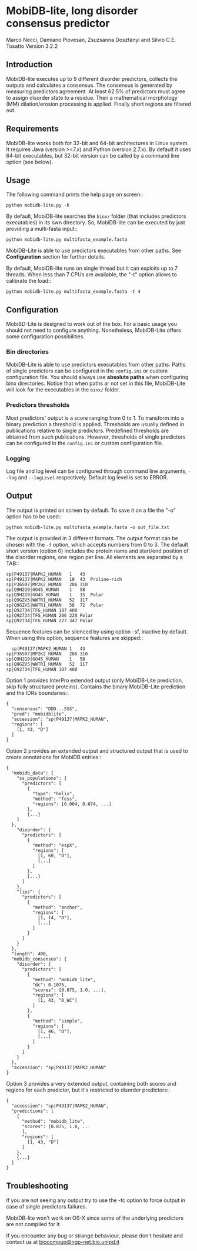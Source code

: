 MobiDB-lite, long disorder consensus predictor
==============================================
Marco Necci, Damiano Piovesan, Zsuzsanna Dosztányi and Silvio C.E. Tosatto
Version 3.2.2

Introduction
------------
MobiDB-lite executes up to 9 different disorder predictors, collects the outputs
and calculates a consensus. The consensus is generated by measuring predictors
agreement. At least 62.5% of predictors must agree to assign disorder state to a
residue. Then a mathematical morphology (MM) dilation/erosion processing is
applied. Finally short regions are filtered out.

Requirements
------------
MobiDB-lite works both for 32-bit and 64-bit architectures in Linux system. It
requires Java (version >=7.x) and Python (version 2.7.x). By default it uses
64-bit executables, but 32-bit version can be called by a command line option
(see below).

Usage
-----
The following command prints the help page on screen::

    python mobidb-lite.py -h


By default, MobiDB-lite searches the ``binx/`` folder (that includes predictors
executables) in its own directory. So, MobiDB-lite can be executed by just
providing a multi-fasta input::

    python mobidb-lite.py multifasta_example.fasta

MobiDB-Lite is able to use predictors executables from other paths. See **Configuration**
section for further details.

By default, MobiDB-lite runs on single thread but it can exploits up to 7 threads.
When less than 7 CPUs are available, the "-t" option allows to calibrate the load::

    python mobidb-lite.py multifasta_example.fasta -t 4

Configuration
-------------

MobiBD-Lite is designed to work out of the box. For a basic usage you should not
need to configure anything. Nonetheless, MobiDB-Lite offers some configuration
possibilities.

### Bin directories

MobiDB-Lite is able to use predictors executables from other paths. Paths of
single predictors can be configured in the ``config.ini`` or custom configuration file.
You should always use **absolute paths** when configuring binx directories.
Notice that when paths ar not set in this file, MobiDB-Lite will look for the
executables in the ``binx/`` folder.

### Predictors thresholds
Most predictors' output is a score ranging from 0 to 1. To transform into a binary
prediction a threshold is applied. Thresholds are usually defined in publications
relative to single predictors. Predefined thresholds are obtained from such publications.
However, thresholds of single predictors can be configured in the ``config.ini`` or
custom configuration file.

### Logging
Log file and log level can be configured through command line arguments, ``--log`` and
``--logLevel`` respectively. Default log level is set to ERROR.

Output
------

The output is printed on screen by default. To save it on a file the "-o"
option has to be used::

    python mobidb-lite.py multifasta_example.fasta -o out_file.txt


The output is provided in 3 different formats. The output format can be chosen
with the ``-f`` option, which accepts numbers from 0 to 3. The default short
version (option 0) includes the protein name and start/end position of the
disorder regions, one region per line. All elements are separated by a TAB::

    sp|P49137|MAPK2_HUMAN	1	43
    sp|P49137|MAPK2_HUMAN	10	43	Proline-rich
    sp|P36507|MP2K2_HUMAN	286	310
    sp|Q9H2G9|GO45_HUMAN	1	58
    sp|Q9H2G9|GO45_HUMAN	1	15	Polar
    sp|Q9GZV5|WWTR1_HUMAN	52	117
    sp|Q9GZV5|WWTR1_HUMAN	58	72	Polar
    sp|Q92734|TFG_HUMAN	187	400
    sp|Q92734|TFG_HUMAN	206	220	Polar
    sp|Q92734|TFG_HUMAN	227	347	Polar


Sequence features can be silenced by using option -sf, inactive by
default. When using this option, sequence features are skipped::

	  sp|P49137|MAPK2_HUMAN	1	43
    sp|P36507|MP2K2_HUMAN	286	310
    sp|Q9H2G9|GO45_HUMAN	1	58
    sp|Q9GZV5|WWTR1_HUMAN	52	117
    sp|Q92734|TFG_HUMAN	187	400


Option 1 provides InterPro extended output (only MobiDB-Lite prediction, skip
fully structured proteins). Contains the binary MobiDB-Lite prediction and
the IDRs boundaries::

    {
      "consensus": "DDD...SSS",
      "pred": "mobidblite",
      "accession": "sp|P49137|MAPK2_HUMAN",
      "regions": [
        [1, 43, "D"]
      ]
    }


Option 2 provides an extended output and structured output that is used
to create annotations for MobiDB entries::

    {
      "mobidb_data": {
        "ss_populations": {
          "predictors": [
            {
              "type": "helix",
              "method": "fess",
              "regions": [0.004, 0.074, ...]
            },
            {...}
        ]
      },
        "disorder": {
          "predictors": [
            {
              "method": "espX",
              "regions": [
                [1, 60, "D"],
                [...]
              ]
            },
            {...}
          ]
        },
        "lips": {
          "predictors": [
            {
              "method": "anchor",
              "regions": [
                [1, 14, "D"],
                [...]
              ]
            }
          ]
        }
      },
      "length": 400,
      "mobidb_consensus": {
        "disorder": {
          "predictors": [
            {
              "method": "mobidb_lite",
              "dc": 0.1075,
              "scores": [0.875, 1.0, ...],
              "regions": [
                [1, 43, "D_WC"]
              ]
            },
            {
              "method": "simple",
              "regions": [
                [1, 46, "D"],
                [...]
              ]
            }
          ]
        }
      },
      "accession": "sp|P49137|MAPK2_HUMAN"
    }

Option 3 provides a very extended output, containing both scores and regions
for each predictor, but it's restricted to disorder predictors::

    {
      "accession": "sp|P49137|MAPK2_HUMAN",
      "predictions": [
        {
          "method": "mobidb_lite",
          "scores": [0.875, 1.0, ...
          ],
          "regions": [
            [1, 43, "D"]
          ]
        },
        {...}
      ]
    }

Troubleshooting
---------------
If you are not seeing any output try to use the -fc option to force output
in case of single predictors failures.

MobiDB-lite won't work on OS-X since some of the underlying predictors are
not compiled for it.

If you encounter any bug or strange behaviour, please don't hesitate and
contact us at biocompup@ngp-net.bio.unipd.it